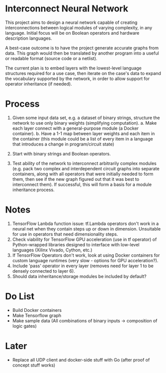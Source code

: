 # Interconnect Neural Network
This project aims to design a neural network capable of creating interconnections between logical modules of varying complexity, in any language. Initial focus will be on Boolean operators and hardware description languages.

A best-case outcome is to have the project generate accurate graphs from data. This graph would then be translated by another program into a useful or readable format (source code or a netlist).

The current plan is to embed layers with the lowest-level language structures required for a use case, then iterate on the case's data to expand the vocabulary supported by the network, in order to allow support for operator inheritance (if needed). 

# Process
1. Given some input data set, e.g. a dataset of binary strings, structure the network to use only binary weights (simplifying computation).
  a. Make each layer connect with a general-purpose module (a Docker container).
  b. Have a 1-1 map between layer weights and each item in the container (this module could be a list of every item in a language that introduces a change in program/circuit state)

2. Start with binary strings and Boolean operators.

3. Test ability of the network to interconnect arbitrarily complex modules (e.g. pack two complex and interdependent circuit graphs into separate containers, along with all operators that were initially needed to form them, then see if the new graph figured out that it was best to interconnect them). If successful, this will form a basis for a module inheritance process.

# Notes
1. TensorFlow Lanbda function issue: tf.Lambda operators don't work in a neural net when they contain steps up or down in dimension. Unsuitable for use in operators that need dimensionality steps.
2. Check viability for TensorFlow GPU acceleration (use in tf operator) of Python-wrapped libraries designed to interface with low-level languages (Xilinx Vivado, Cython, etc.)
3. If TensorFlow Operators don't work, look at using Docker containers for custom language runtimes (very slow - options for GPU acceleration?).
4. Include 'pass' operator in every layer (removes need for layer 1 to be densely connected to layer 6).
5. Should data inheritance/storage modules be included by default?

# Do List
- Build Docker containers
- Make Tensorflow graph
- Make sample data (All combinations of binary inputs -> composition of logic gates)

# Later
- Replace all UDP client and docker-side stuff with Go (after proof of concept stuff works)